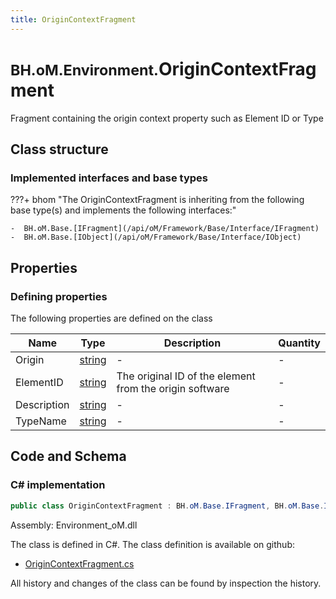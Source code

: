 ```yaml
---
title: OriginContextFragment
---
```


# <small>BH.oM.Environment.</small>**OriginContextFragment**

Fragment containing the origin context property such as Element ID or Type

## Class structure

### Implemented interfaces and base types

???+ bhom "The OriginContextFragment is inheriting from the following base type(s) and implements the following interfaces:"

    -  BH.oM.Base.[IFragment](/api/oM/Framework/Base/Interface/IFragment)
    -  BH.oM.Base.[IObject](/api/oM/Framework/Base/Interface/IObject)


## Properties



### Defining properties

The following properties are defined on the class

| Name             | Type             | Description      | Quantity         |
|------------------|------------------|------------------|------------------|
| Origin | [string](https://learn.microsoft.com/en-us/dotnet/api/System.String?view=netstandard-2.0) | - | - |
| ElementID | [string](https://learn.microsoft.com/en-us/dotnet/api/System.String?view=netstandard-2.0) | The original ID of the element from the origin software | - |
| Description | [string](https://learn.microsoft.com/en-us/dotnet/api/System.String?view=netstandard-2.0) | - | - |
| TypeName | [string](https://learn.microsoft.com/en-us/dotnet/api/System.String?view=netstandard-2.0) | - | - |


## Code and Schema

### C# implementation

``` C# title="C#"
public class OriginContextFragment : BH.oM.Base.IFragment, BH.oM.Base.IObject
```

Assembly: Environment_oM.dll

The class is defined in C#. The class definition is available on github:

- [OriginContextFragment.cs](https://github.com/BHoM/BHoM/blob/develop/Environment_oM/Fragments\OriginContextFragment.cs)

All history and changes of the class can be found by inspection the history.
